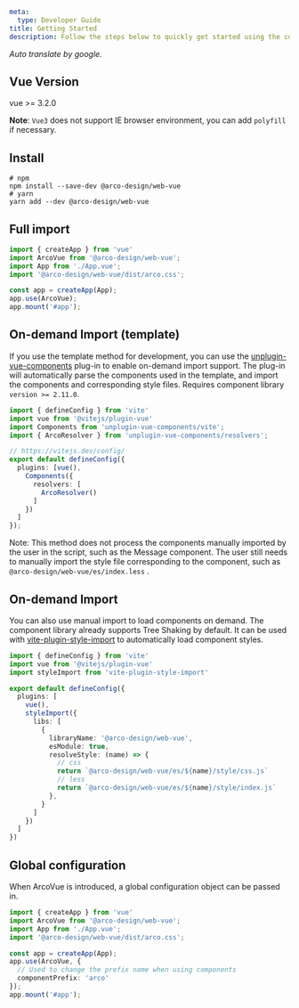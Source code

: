 ```yaml
meta:
  type: Developer Guide
title: Getting Started
description: Follow the steps below to quickly get started using the component library.
```

*Auto translate by google.*

## Vue Version

vue >= 3.2.0

**Note**: `Vue3` does not support IE browser environment, you can add `polyfill` if necessary.

## Install

```shell
# npm
npm install --save-dev @arco-design/web-vue
# yarn
yarn add --dev @arco-design/web-vue
```

## Full import

```ts
import { createApp } from 'vue'
import ArcoVue from '@arco-design/web-vue';
import App from './App.vue';
import '@arco-design/web-vue/dist/arco.css';

const app = createApp(App);
app.use(ArcoVue);
app.mount('#app');
```

## On-demand Import (template)

If you use the template method for development, you can use the [unplugin-vue-components](https://github.com/antfu/unplugin-vue-components) plug-in to enable on-demand import support.
The plug-in will automatically parse the components used in the template, and import the components and corresponding style files.
Requires component library `version >= 2.11.0`.

```ts
import { defineConfig } from 'vite'
import vue from '@vitejs/plugin-vue'
import Components from 'unplugin-vue-components/vite';
import { ArcoResolver } from 'unplugin-vue-components/resolvers';

// https://vitejs.dev/config/
export default defineConfig({
  plugins: [vue(),
    Components({
      resolvers: [
        ArcoResolver()
      ]
    })
  ]
});
```

Note: This method does not process the components manually imported by the user in the script, such as the Message component. The user still needs to manually import the style file corresponding to the component, such as `@arco-design/web-vue/es/index.less` .

## On-demand Import

You can also use manual import to load components on demand. The component library already supports Tree Shaking by default. It can be used with [vite-plugin-style-import](https://github.com/vbenjs/vite-plugin-style-import) to automatically load component styles.

```ts
import { defineConfig } from 'vite'
import vue from '@vitejs/plugin-vue'
import styleImport from 'vite-plugin-style-import'

export default defineConfig({
  plugins: [
    vue(),
    styleImport({
      libs: [
        {
          libraryName: '@arco-design/web-vue',
          esModule: true,
          resolveStyle: (name) => {
            // css
            return `@arco-design/web-vue/es/${name}/style/css.js`
            // less
            return `@arco-design/web-vue/es/${name}/style/index.js`
          },
        }
      ]
    })
  ]
})
```

## Global configuration
When ArcoVue is introduced, a global configuration object can be passed in.

```ts
import { createApp } from 'vue'
import ArcoVue from '@arco-design/web-vue';
import App from './App.vue';
import '@arco-design/web-vue/dist/arco.css';

const app = createApp(App);
app.use(ArcoVue, {
  // Used to change the prefix name when using components
  componentPrefix: 'arco'
});
app.mount('#app');
```
